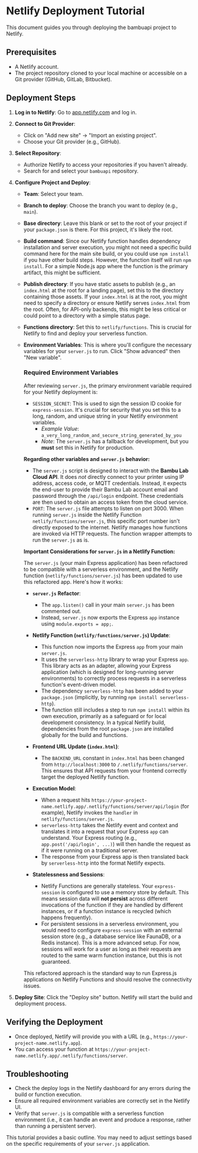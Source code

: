 # Netlify Deployment Tutorial

This document guides you through deploying the bambuapi project to Netlify.

## Prerequisites

- A Netlify account.
- The project repository cloned to your local machine or accessible on a Git provider (GitHub, GitLab, Bitbucket).

## Deployment Steps

1.  **Log in to Netlify**: Go to [app.netlify.com](https://app.netlify.com/) and log in.
2.  **Connect to Git Provider**:
    *   Click on "Add new site" -> "Import an existing project".
    *   Choose your Git provider (e.g., GitHub).
3.  **Select Repository**:
    *   Authorize Netlify to access your repositories if you haven't already.
    *   Search for and select your `bambuapi` repository.
4.  **Configure Project and Deploy**:
    *   **Team**: Select your team.
    *   **Branch to deploy**: Choose the branch you want to deploy (e.g., `main`).
    *   **Base directory**: Leave this blank or set to the root of your project if your `package.json` is there. For this project, it's likely the root.
    *   **Build command**: Since our Netlify function handles dependency installation and server execution, you might not need a specific build command here for the main site build, or you could use `npm install` if you have other build steps. However, the function itself will run `npm install`. For a simple Node.js app where the function is the primary artifact, this might be sufficient.
    *   **Publish directory**: If you have static assets to publish (e.g., an `index.html` at the root for a landing page), set this to the directory containing those assets. If your `index.html` is at the root, you might need to specify a directory or ensure Netlify serves `index.html` from the root. Often, for API-only backends, this might be less critical or could point to a directory with a simple status page.
    *   **Functions directory**: Set this to `netlify/functions`. This is crucial for Netlify to find and deploy your serverless function.
    *   **Environment Variables**: This is where you'll configure the necessary variables for your `server.js` to run. Click "Show advanced" then "New variable".

        ### Required Environment Variables

        After reviewing `server.js`, the primary environment variable required for your Netlify deployment is:

        *   `SESSION_SECRET`: This is used to sign the session ID cookie for `express-session`. It's crucial for security that you set this to a long, random, and unique string in your Netlify environment variables.
            *   *Example Value*: `a_very_long_random_and_secure_string_generated_by_you`
            *   *Note*: The `server.js` has a fallback for development, but you **must** set this in Netlify for production.

        **Regarding other variables and `server.js` behavior:**
        *   The `server.js` script is designed to interact with the **Bambu Lab Cloud API**. It does *not* directly connect to your printer using IP address, access code, or MQTT credentials. Instead, it expects the end-user to provide their Bambu Lab account email and password through the `/api/login` endpoint. These credentials are then used to obtain an access token from the cloud service.
        *   `PORT`: The `server.js` file attempts to listen on port 3000. When running `server.js` inside the Netlify Function `netlify/functions/server.js`, this specific port number isn't directly exposed to the internet. Netlify manages how functions are invoked via HTTP requests. The function wrapper attempts to run the `server.js` as is.

        **Important Considerations for `server.js` in a Netlify Function:**

        The `server.js` (your main Express application) has been refactored to be compatible with a serverless environment, and the Netlify function (`netlify/functions/server.js`) has been updated to use this refactored app. Here's how it works:

        *   **`server.js` Refactor**:
            *   The `app.listen()` call in your main `server.js` has been commented out.
            *   Instead, `server.js` now exports the Express `app` instance using `module.exports = app;`.

        *   **Netlify Function (`netlify/functions/server.js`) Update**:
            *   This function now imports the Express `app` from your main `server.js`.
            *   It uses the `serverless-http` library to wrap your Express `app`. This library acts as an adapter, allowing your Express application (which is designed for long-running server environments) to correctly process requests in a serverless function's event-driven model.
            *   The dependency `serverless-http` has been added to your `package.json` (implicitly, by running `npm install serverless-http`).
            *   The function still includes a step to run `npm install` within its own execution, primarily as a safeguard or for local development consistency. In a typical Netlify build, dependencies from the root `package.json` are installed globally for the build and functions.

        *   **Frontend URL Update (`index.html`)**:
            *   The `BACKEND_URL` constant in `index.html` has been changed from `http://localhost:3000` to `/.netlify/functions/server`. This ensures that API requests from your frontend correctly target the deployed Netlify function.

        *   **Execution Model**:
            *   When a request hits `https://your-project-name.netlify.app/.netlify/functions/server/api/login` (for example), Netlify invokes the `handler` in `netlify/functions/server.js`.
            *   `serverless-http` takes the Netlify event and context and translates it into a request that your Express `app` can understand. Your Express routing (e.g., `app.post('/api/login', ...)`) will then handle the request as if it were running on a traditional server.
            *   The response from your Express app is then translated back by `serverless-http` into the format Netlify expects.

        *   **Statelessness and Sessions**:
            *   Netlify Functions are generally stateless. Your `express-session` is configured to use a memory store by default. This means session data will **not persist** across different invocations of the function if they are handled by different instances, or if a function instance is recycled (which happens frequently).
            *   For persistent sessions in a serverless environment, you would need to configure `express-session` with an external session store (e.g., a database service like FaunaDB, or a Redis instance). This is a more advanced setup. For now, sessions will work for a user as long as their requests are routed to the same warm function instance, but this is not guaranteed.

        This refactored approach is the standard way to run Express.js applications on Netlify Functions and should resolve the connectivity issues.

5.  **Deploy Site**: Click the "Deploy site" button. Netlify will start the build and deployment process.

## Verifying the Deployment

*   Once deployed, Netlify will provide you with a URL (e.g., `https://your-project-name.netlify.app`).
*   You can access your function at `https://your-project-name.netlify.app/.netlify/functions/server`.

## Troubleshooting

*   Check the deploy logs in the Netlify dashboard for any errors during the build or function execution.
*   Ensure all required environment variables are correctly set in the Netlify UI.
*   Verify that `server.js` is compatible with a serverless function environment (i.e., it can handle an event and produce a response, rather than running a persistent server).

This tutorial provides a basic outline. You may need to adjust settings based on the specific requirements of your `server.js` application.
